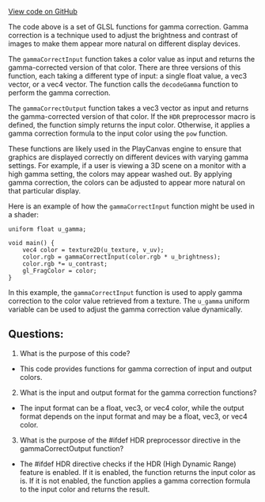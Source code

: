[View code on GitHub](https://github.com/playcanvas/engine/src/scene/shader-lib/chunks/common/frag/gamma2_2.js)

The code above is a set of GLSL functions for gamma correction. Gamma correction is a technique used to adjust the brightness and contrast of images to make them appear more natural on different display devices. 

The `gammaCorrectInput` function takes a color value as input and returns the gamma-corrected version of that color. There are three versions of this function, each taking a different type of input: a single float value, a vec3 vector, or a vec4 vector. The function calls the `decodeGamma` function to perform the gamma correction. 

The `gammaCorrectOutput` function takes a vec3 vector as input and returns the gamma-corrected version of that color. If the `HDR` preprocessor macro is defined, the function simply returns the input color. Otherwise, it applies a gamma correction formula to the input color using the `pow` function. 

These functions are likely used in the PlayCanvas engine to ensure that graphics are displayed correctly on different devices with varying gamma settings. For example, if a user is viewing a 3D scene on a monitor with a high gamma setting, the colors may appear washed out. By applying gamma correction, the colors can be adjusted to appear more natural on that particular display. 

Here is an example of how the `gammaCorrectInput` function might be used in a shader:

```
uniform float u_gamma;

void main() {
    vec4 color = texture2D(u_texture, v_uv);
    color.rgb = gammaCorrectInput(color.rgb * u_brightness);
    color.rgb *= u_contrast;
    gl_FragColor = color;
}
```

In this example, the `gammaCorrectInput` function is used to apply gamma correction to the color value retrieved from a texture. The `u_gamma` uniform variable can be used to adjust the gamma correction value dynamically.
## Questions: 
 1. What is the purpose of this code?
- This code provides functions for gamma correction of input and output colors.

2. What is the input and output format for the gamma correction functions?
- The input format can be a float, vec3, or vec4 color, while the output format depends on the input format and may be a float, vec3, or vec4 color.

3. What is the purpose of the #ifdef HDR preprocessor directive in the gammaCorrectOutput function?
- The #ifdef HDR directive checks if the HDR (High Dynamic Range) feature is enabled. If it is enabled, the function returns the input color as is. If it is not enabled, the function applies a gamma correction formula to the input color and returns the result.